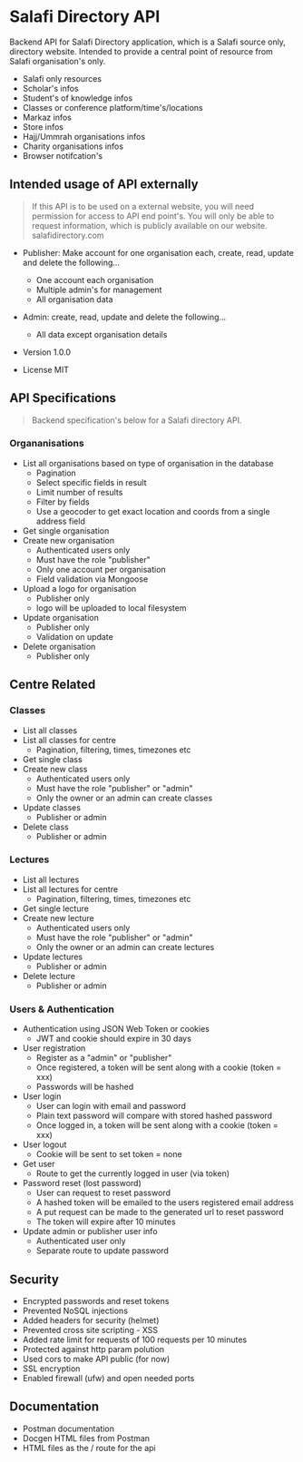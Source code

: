 # Salafi Directory API

Backend API for Salafi Directory application, which is a Salafi source only, directory website. Intended to provide a central point of resource from Salafi organisation's only.

- Salafi only resources
- Scholar's infos
- Student's of knowledge infos
- Classes or conference platform/time's/locations
- Markaz infos
- Store infos
- Hajj/Ummrah organisations infos
- Charity organisations infos
- Browser notifcation's

## Intended usage of API externally

> If this API is to be used on a external website, you will need permission for access to API end point's. You will only be able to request information, which is publicly available on our website. salafidirectory.com

- Publisher: Make account for one organisation each, create, read, update and delete the following...

  - One account each organisation
  - Multiple admin's for management
  - All organisation data

- Admin: create, read, update and delete the following...

  - All data except organisation details

- Version 1.0.0
- License MIT

## API Specifications

> Backend specification's below for a Salafi directory API.

### Organanisations

- List all organisations based on type of organisation in the database
  - Pagination
  - Select specific fields in result
  - Limit number of results
  - Filter by fields
  - Use a geocoder to get exact location and coords from a single address field
- Get single organisation
- Create new organisation
  - Authenticated users only
  - Must have the role "publisher"
  - Only one account per organisation
  - Field validation via Mongoose
- Upload a logo for organisation
  - Publisher only
  - logo will be uploaded to local filesystem
- Update organisation
  - Publisher only
  - Validation on update
- Delete organisation
  - Publisher only

## Centre Related

### Classes

- List all classes
- List all classes for centre
  - Pagination, filtering, times, timezones etc
- Get single class
- Create new class
  - Authenticated users only
  - Must have the role "publisher" or "admin"
  - Only the owner or an admin can create classes
- Update classes
  - Publisher or admin
- Delete class
  - Publisher or admin

### Lectures

- List all lectures
- List all lectures for centre
  - Pagination, filtering, times, timezones etc
- Get single lecture
- Create new lecture
  - Authenticated users only
  - Must have the role "publisher" or "admin"
  - Only the owner or an admin can create lectures
- Update lectures
  - Publisher or admin
- Delete lecture
  - Publisher or admin

### Users & Authentication

- Authentication using JSON Web Token or cookies
  - JWT and cookie should expire in 30 days
- User registration
  - Register as a "admin" or "publisher"
  - Once registered, a token will be sent along with a cookie (token = xxx)
  - Passwords will be hashed
- User login
  - User can login with email and password
  - Plain text password will compare with stored hashed password
  - Once logged in, a token will be sent along with a cookie (token = xxx)
- User logout
  - Cookie will be sent to set token = none
- Get user
  - Route to get the currently logged in user (via token)
- Password reset (lost password)
  - User can request to reset password
  - A hashed token will be emailed to the users registered email address
  - A put request can be made to the generated url to reset password
  - The token will expire after 10 minutes
- Update admin or publisher user info
  - Authenticated user only
  - Separate route to update password

## Security

- Encrypted passwords and reset tokens
- Prevented NoSQL injections
- Added headers for security (helmet)
- Prevented cross site scripting - XSS
- Added rate limit for requests of 100 requests per 10 minutes
- Protected against http param polution
- Used cors to make API public (for now)
- SSL encryption
- Enabled firewall (ufw) and open needed ports

## Documentation

- Postman documentation
- Docgen HTML files from Postman
- HTML files as the / route for the api
